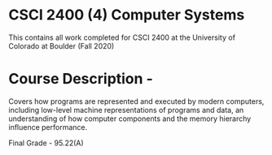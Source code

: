 # CSCI 2400 (4) Computer Systems
This contains all work completed for CSCI 2400 at the University of Colorado at Boulder (Fall 2020)

# Course Description -
Covers how programs are represented and executed by modern computers, including low-level machine representations of programs and data, an understanding of how computer components and the memory hierarchy influence performance.

Final Grade - 95.22(A)
